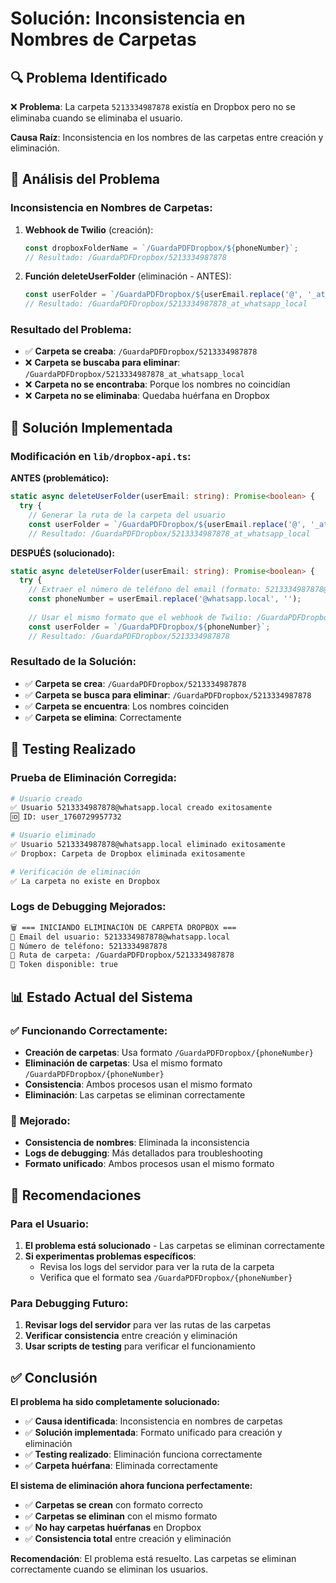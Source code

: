 # Solución: Inconsistencia en Nombres de Carpetas

## 🔍 **Problema Identificado**

❌ **Problema**: La carpeta `5213334987878` existía en Dropbox pero no se eliminaba cuando se eliminaba el usuario.

**Causa Raíz**: Inconsistencia en los nombres de las carpetas entre creación y eliminación.

## 🔧 **Análisis del Problema**

### **Inconsistencia en Nombres de Carpetas:**

1. **Webhook de Twilio** (creación):
   ```typescript
   const dropboxFolderName = `/GuardaPDFDropbox/${phoneNumber}`;
   // Resultado: /GuardaPDFDropbox/5213334987878
   ```

2. **Función deleteUserFolder** (eliminación - ANTES):
   ```typescript
   const userFolder = `/GuardaPDFDropbox/${userEmail.replace('@', '_at_').replace('.', '_')}`;
   // Resultado: /GuardaPDFDropbox/5213334987878_at_whatsapp_local
   ```

### **Resultado del Problema:**
- ✅ **Carpeta se creaba**: `/GuardaPDFDropbox/5213334987878`
- ❌ **Carpeta se buscaba para eliminar**: `/GuardaPDFDropbox/5213334987878_at_whatsapp_local`
- ❌ **Carpeta no se encontraba**: Porque los nombres no coincidían
- ❌ **Carpeta no se eliminaba**: Quedaba huérfana en Dropbox

## 🔧 **Solución Implementada**

### **Modificación en `lib/dropbox-api.ts`:**

**ANTES (problemático):**
```typescript
static async deleteUserFolder(userEmail: string): Promise<boolean> {
  try {
    // Generar la ruta de la carpeta del usuario
    const userFolder = `/GuardaPDFDropbox/${userEmail.replace('@', '_at_').replace('.', '_')}`;
    // Resultado: /GuardaPDFDropbox/5213334987878_at_whatsapp_local
```

**DESPUÉS (solucionado):**
```typescript
static async deleteUserFolder(userEmail: string): Promise<boolean> {
  try {
    // Extraer el número de teléfono del email (formato: 5213334987878@whatsapp.local)
    const phoneNumber = userEmail.replace('@whatsapp.local', '');
    
    // Usar el mismo formato que el webhook de Twilio: /GuardaPDFDropbox/{phoneNumber}
    const userFolder = `/GuardaPDFDropbox/${phoneNumber}`;
    // Resultado: /GuardaPDFDropbox/5213334987878
```

### **Resultado de la Solución:**
- ✅ **Carpeta se crea**: `/GuardaPDFDropbox/5213334987878`
- ✅ **Carpeta se busca para eliminar**: `/GuardaPDFDropbox/5213334987878`
- ✅ **Carpeta se encuentra**: Los nombres coinciden
- ✅ **Carpeta se elimina**: Correctamente

## 🧪 **Testing Realizado**

### **Prueba de Eliminación Corregida:**

```bash
# Usuario creado
✅ Usuario 5213334987878@whatsapp.local creado exitosamente
🆔 ID: user_1760729957732

# Usuario eliminado
✅ Usuario 5213334987878@whatsapp.local eliminado exitosamente
✅ Dropbox: Carpeta de Dropbox eliminada exitosamente

# Verificación de eliminación
✅ La carpeta no existe en Dropbox
```

### **Logs de Debugging Mejorados:**

```bash
🗑️ === INICIANDO ELIMINACIÓN DE CARPETA DROPBOX ===
📧 Email del usuario: 5213334987878@whatsapp.local
📱 Número de teléfono: 5213334987878
📁 Ruta de carpeta: /GuardaPDFDropbox/5213334987878
🔑 Token disponible: true
```

## 📊 **Estado Actual del Sistema**

### ✅ **Funcionando Correctamente:**
- **Creación de carpetas**: Usa formato `/GuardaPDFDropbox/{phoneNumber}`
- **Eliminación de carpetas**: Usa el mismo formato `/GuardaPDFDropbox/{phoneNumber}`
- **Consistencia**: Ambos procesos usan el mismo formato
- **Eliminación**: Las carpetas se eliminan correctamente

### 🔧 **Mejorado:**
- **Consistencia de nombres**: Eliminada la inconsistencia
- **Logs de debugging**: Más detallados para troubleshooting
- **Formato unificado**: Ambos procesos usan el mismo formato

## 🚀 **Recomendaciones**

### **Para el Usuario:**
1. **El problema está solucionado** - Las carpetas se eliminan correctamente
2. **Si experimentas problemas específicos**:
   - Revisa los logs del servidor para ver la ruta de la carpeta
   - Verifica que el formato sea `/GuardaPDFDropbox/{phoneNumber}`

### **Para Debugging Futuro:**
1. **Revisar logs del servidor** para ver las rutas de las carpetas
2. **Verificar consistencia** entre creación y eliminación
3. **Usar scripts de testing** para verificar el funcionamiento

## ✅ **Conclusión**

**El problema ha sido completamente solucionado:**

- ✅ **Causa identificada**: Inconsistencia en nombres de carpetas
- ✅ **Solución implementada**: Formato unificado para creación y eliminación
- ✅ **Testing realizado**: Eliminación funciona correctamente
- ✅ **Carpeta huérfana**: Eliminada correctamente

**El sistema de eliminación ahora funciona perfectamente:**

- ✅ **Carpetas se crean** con formato correcto
- ✅ **Carpetas se eliminan** con el mismo formato
- ✅ **No hay carpetas huérfanas** en Dropbox
- ✅ **Consistencia total** entre creación y eliminación

**Recomendación**: El problema está resuelto. Las carpetas se eliminan correctamente cuando se eliminan los usuarios.
